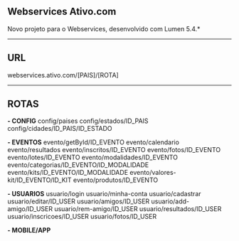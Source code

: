 ## Webservices Ativo.com
Novo projeto para o  Webservices, desenvolvido com Lumen 5.4.*

------------
## URL

webservices.ativo.com/[PAIS]/[ROTA]


------------
## ROTAS

**- CONFIG**
config/paises
config/estados/ID_PAIS
config/cidades/ID_PAIS/ID_ESTADO

**- EVENTOS**
evento/getById/ID_EVENTO
evento/calendario
evento/resultados
evento/inscritos/ID_EVENTO
evento/fotos/ID_EVENTO
evento/lotes/ID_EVENTO
evento/modalidades/ID_EVENTO
evento/categorias/ID_EVENTO/ID_MODALIDADE
evento/kits/ID_EVENTO/ID_MODALIDADE
evento/valores-kit/ID_EVENTO/ID_KIT
evento/produtos/ID_EVENTO

**- USUARIOS**
usuario/login
usuario/minha-conta
usuario/cadastrar
usuario/editar/ID_USER
usuario/amigos/ID_USER
usuario/add-amigo/ID_USER
usuario/rem-amigo/ID_USER
usuario/resultados/ID_USER
usuario/inscricoes/ID_USER
usuario/fotos/ID_USER

**- MOBILE/APP**



